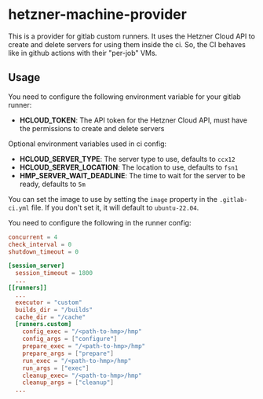# hetzner-machine-provider

This is a provider for gitlab custom runners. It uses the Hetzner Cloud API to create and delete servers for using them inside the ci.
So, the CI behaves like in github actions with their "per-job" VMs.

## Usage
You need to configure the following environment variable for your gitlab runner:
- **HCLOUD_TOKEN**: The API token for the Hetzner Cloud API, must have the permissions to create and delete servers

Optional environment variables used in ci config:
- **HCLOUD_SERVER_TYPE**: The server type to use, defaults to `ccx12`
- **HCLOUD_SERVER_LOCATION**: The location to use, defaults to `fsn1`
- **HMP_SERVER_WAIT_DEADLINE**: The time to wait for the server to be ready, defaults to `5m`

You can set the image to use by setting the `image` property in the `.gitlab-ci.yml` file. If you don't set it, it will default to `ubuntu-22.04`.

You need to configure the following in the runner config:
```toml
concurrent = 4
check_interval = 0
shutdown_timeout = 0

[session_server]
  session_timeout = 1800
  ...
[[runners]]
  ...
  executor = "custom"
  builds_dir = "/builds"
  cache_dir = "/cache"
  [runners.custom]
    config_exec = "/<path-to-hmp>/hmp"
    config_args = ["configure"]
    prepare_exec = "/<path-to-hmp>/hmp"
    prepare_args = ["prepare"]
    run_exec = "/<path-to-hmp>/hmp"
    run_args = ["exec"]
    cleanup_exec= "/<path-to-hmp>/hmp"
    cleanup_args = ["cleanup"]
  ...
```

